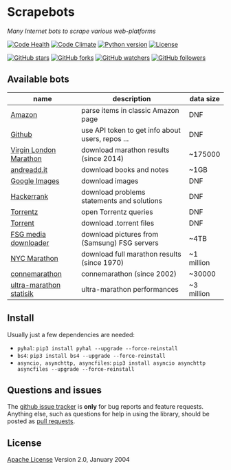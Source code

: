 # Scrapebots

*Many Internet bots to scrape various web-platforms*

[![Code Health](https://landscape.io/github/sirfoga/scrapebots/master/landscape.svg?style=flat
)](https://landscape.io/github/sirfoga/scrapebots/master) [![Code Climate](https://lima.codeclimate.com/github/sirfoga/scrapebots/badges/gpa.svg)](https://codeclimate.com/github/sirfoga/scrapebots) 
[![Python version](https://img.shields.io/badge/Python-3.5-blue.svg
)](https://www.python.org/download/releases/3.4.0/)
[![License](https://img.shields.io/badge/license-Apache%202.0-blue.svg)](https://www.apache.org/licenses/LICENSE-2.0)

[![GitHub stars](https://img.shields.io/github/stars/sirfoga/scrapebots.svg?style=social&label=Star)](https://github.com/sirfoga/scrapebots) [![GitHub forks](https://img.shields.io/github/stars/sirfoga/scrapebots.svg?style=social&label=Fork)](https://github.com/sirfoga/scrapebots/fork) [![GitHub watchers](https://img.shields.io/github/stars/sirfoga/scrapebots.svg?style=social&label=Watch)](https://github.com/sirfoga/scrapebots) [![GitHub followers](https://img.shields.io/github/stars/sirfoga/scrapebots.svg?style=social&label=Follow)](https://github.com/sirfoga)


## Available bots
| name | description | data size |
| ------------- | ------------- | ------------- |
| [Amazon](amazon/amazon_items_scraper.py)  | parse items in classic Amazon page  | DNF |
| [Github](github/tester.py)  | use API token to get info about users, repos ...  | DNF |
| [Virgin London Marathon](london_marathon/fetch_details_urls.py)  | download marathon results (since 2014)  | ~175000 |
| [andreadd.it](misc/andreadd.py) | download books and notes  | ~1GB |
| [Google Images](misc/google_image.py) | download images  | DNF |
| [Hackerrank](misc/hackerrank.py) | download problems statements and solutions  | DNF |
| [Torrentz](misc/torr_mov.py) | open Torrentz queries | DNF |
| [Torrent](misc/torrent_downloader.py) | download .torrent files | DNF |
| [FSG media downloader](misc/fsgmedia-downloader.py) | download pictures from (Samsung) FSG servers | ~4TB |
| [NYC Marathon](nyc_marathon/fetch_details.py) | download full marathon results (since 1970)  | ~1 million |
| [connemarathon](conne_marathon/bot.py) | connemarathon (since 2002)  | ~30000 |
| [ultra-marathon statisik](statistik_ultramarathon) | ultra-marathon performances | ~3 million |


<!-- ## TODO bots -->
<!-- | name | description | data size | -->
<!-- | ------------- | ------------- | ------------- | -->

## Install
Usually just a few dependencies are needed:
- `pyhal`: `pip3 install pyhal --upgrade --force-reinstall`
- `bs4`: `pip3 install bs4 --upgrade --force-reinstall`
- `asyncio, asynchttp, asyncfiles`: `pip3 install asyncio asynchttp asyncfiles --upgrade --force-reinstall`


## Questions and issues
The [github issue tracker](https://github.com/sirfoga/scrapebots/issues) is **only** for bug reports and feature requests. Anything else, such as questions for help in using the library, should be posted as [pull requests](https://github.com/sirfoga/scrapebots/pulls).


## License
[Apache License](http://www.apache.org/licenses/LICENSE-2.0) Version 2.0, January 2004

